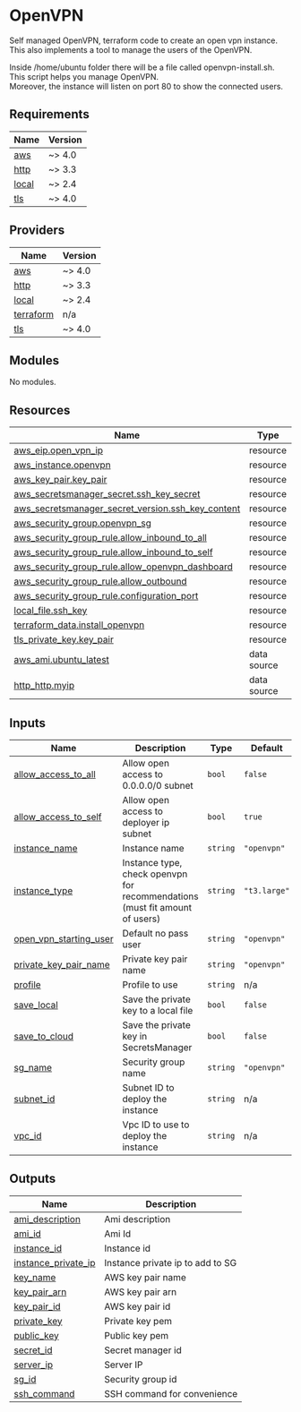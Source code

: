 # OpenVPN
Self managed OpenVPN, terraform code to create an open vpn instance.  
This also implements a tool to manage the users of the OpenVPN.  

Inside /home/ubuntu folder there will be a file called openvpn-install.sh.  
This script helps you manage OpenVPN.  
Moreover, the instance will listen on port 80 to show the connected users.  

## Requirements
 
| Name | Version |
|------|---------|
| <a name="requirement_aws"></a> [aws](#requirement\_aws) | ~> 4.0 |
| <a name="requirement_http"></a> [http](#requirement\_http) | ~> 3.3 |
| <a name="requirement_local"></a> [local](#requirement\_local) | ~> 2.4 |
| <a name="requirement_tls"></a> [tls](#requirement\_tls) | ~> 4.0 |

## Providers

| Name | Version |
|------|---------|
| <a name="provider_aws"></a> [aws](#provider\_aws) | ~> 4.0 |
| <a name="provider_http"></a> [http](#provider\_http) | ~> 3.3 |
| <a name="provider_local"></a> [local](#provider\_local) | ~> 2.4 |
| <a name="provider_terraform"></a> [terraform](#provider\_terraform) | n/a |
| <a name="provider_tls"></a> [tls](#provider\_tls) | ~> 4.0 |

## Modules

No modules.

## Resources

| Name | Type |
|------|------|
| [aws_eip.open_vpn_ip](https://registry.terraform.io/providers/hashicorp/aws/latest/docs/resources/eip) | resource |
| [aws_instance.openvpn](https://registry.terraform.io/providers/hashicorp/aws/latest/docs/resources/instance) | resource |
| [aws_key_pair.key_pair](https://registry.terraform.io/providers/hashicorp/aws/latest/docs/resources/key_pair) | resource |
| [aws_secretsmanager_secret.ssh_key_secret](https://registry.terraform.io/providers/hashicorp/aws/latest/docs/resources/secretsmanager_secret) | resource |
| [aws_secretsmanager_secret_version.ssh_key_content](https://registry.terraform.io/providers/hashicorp/aws/latest/docs/resources/secretsmanager_secret_version) | resource |
| [aws_security_group.openvpn_sg](https://registry.terraform.io/providers/hashicorp/aws/latest/docs/resources/security_group) | resource |
| [aws_security_group_rule.allow_inbound_to_all](https://registry.terraform.io/providers/hashicorp/aws/latest/docs/resources/security_group_rule) | resource |
| [aws_security_group_rule.allow_inbound_to_self](https://registry.terraform.io/providers/hashicorp/aws/latest/docs/resources/security_group_rule) | resource |
| [aws_security_group_rule.allow_openvpn_dashboard](https://registry.terraform.io/providers/hashicorp/aws/latest/docs/resources/security_group_rule) | resource |
| [aws_security_group_rule.allow_outbound](https://registry.terraform.io/providers/hashicorp/aws/latest/docs/resources/security_group_rule) | resource |
| [aws_security_group_rule.configuration_port](https://registry.terraform.io/providers/hashicorp/aws/latest/docs/resources/security_group_rule) | resource |
| [local_file.ssh_key](https://registry.terraform.io/providers/hashicorp/local/latest/docs/resources/file) | resource |
| [terraform_data.install_openvpn](https://registry.terraform.io/providers/hashicorp/terraform/latest/docs/resources/data) | resource |
| [tls_private_key.key_pair](https://registry.terraform.io/providers/hashicorp/tls/latest/docs/resources/private_key) | resource |
| [aws_ami.ubuntu_latest](https://registry.terraform.io/providers/hashicorp/aws/latest/docs/data-sources/ami) | data source |
| [http_http.myip](https://registry.terraform.io/providers/hashicorp/http/latest/docs/data-sources/http) | data source |

## Inputs

| Name | Description | Type | Default | Required |
|------|-------------|------|---------|:--------:|
| <a name="input_allow_access_to_all"></a> [allow\_access\_to\_all](#input\_allow\_access\_to\_all) | Allow open access to 0.0.0.0/0 subnet | `bool` | `false` | no |
| <a name="input_allow_access_to_self"></a> [allow\_access\_to\_self](#input\_allow\_access\_to\_self) | Allow open access to deployer ip subnet | `bool` | `true` | no |
| <a name="input_instance_name"></a> [instance\_name](#input\_instance\_name) | Instance name | `string` | `"openvpn"` | no |
| <a name="input_instance_type"></a> [instance\_type](#input\_instance\_type) | Instance type, check openvpn for recommendations (must fit amount of users) | `string` | `"t3.large"` | no |
| <a name="input_open_vpn_starting_user"></a> [open\_vpn\_starting\_user](#input\_open\_vpn\_starting\_user) | Default no pass user | `string` | `"openvpn"` | no |
| <a name="input_private_key_pair_name"></a> [private\_key\_pair\_name](#input\_private\_key\_pair\_name) | Private key pair name | `string` | `"openvpn"` | no |
| <a name="input_profile"></a> [profile](#input\_profile) | Profile to use | `string` | n/a | yes |
| <a name="input_save_local"></a> [save\_local](#input\_save\_local) | Save the private key to a local file | `bool` | `false` | no |
| <a name="input_save_to_cloud"></a> [save\_to\_cloud](#input\_save\_to\_cloud) | Save the private key in SecretsManager | `bool` | `false` | no |
| <a name="input_sg_name"></a> [sg\_name](#input\_sg\_name) | Security group name | `string` | `"openvpn"` | no |
| <a name="input_subnet_id"></a> [subnet\_id](#input\_subnet\_id) | Subnet ID to deploy the instance | `string` | n/a | yes |
| <a name="input_vpc_id"></a> [vpc\_id](#input\_vpc\_id) | Vpc ID to use to deploy the instance | `string` | n/a | yes |

## Outputs

| Name | Description |
|------|-------------|
| <a name="output_ami_description"></a> [ami\_description](#output\_ami\_description) | Ami description |
| <a name="output_ami_id"></a> [ami\_id](#output\_ami\_id) | Ami Id |
| <a name="output_instance_id"></a> [instance\_id](#output\_instance\_id) | Instance id |
| <a name="output_instance_private_ip"></a> [instance\_private\_ip](#output\_instance\_private\_ip) | Instance private ip to add to SG |
| <a name="output_key_name"></a> [key\_name](#output\_key\_name) | AWS key pair name |
| <a name="output_key_pair_arn"></a> [key\_pair\_arn](#output\_key\_pair\_arn) | AWS key pair arn |
| <a name="output_key_pair_id"></a> [key\_pair\_id](#output\_key\_pair\_id) | AWS key pair id |
| <a name="output_private_key"></a> [private\_key](#output\_private\_key) | Private key pem |
| <a name="output_public_key"></a> [public\_key](#output\_public\_key) | Public key pem |
| <a name="output_secret_id"></a> [secret\_id](#output\_secret\_id) | Secret manager id |
| <a name="output_server_ip"></a> [server\_ip](#output\_server\_ip) | Server IP |
| <a name="output_sg_id"></a> [sg\_id](#output\_sg\_id) | Security group id |
| <a name="output_ssh_command"></a> [ssh\_command](#output\_ssh\_command) | SSH command for convenience |
